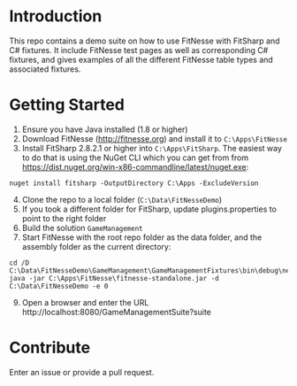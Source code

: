 # Introduction 
This repo contains a demo suite on how to use FitNesse with FitSharp and C# fixtures. It include FitNesse test pages as well as 
corresponding C# fixtures, and gives examples of all the different FitNesse table types and associated fixtures.

# Getting Started
1. Ensure you have Java installed (1.8 or higher)
1. Download FitNesse (http://fitnesse.org) and install it to ```C:\Apps\FitNesse```
1. Install FitSharp 2.8.2.1 or higher into ```C:\Apps\FitSharp```. The easiest way to do that is using the NuGet CLI which you can get from from https://dist.nuget.org/win-x86-commandline/latest/nuget.exe:
```
nuget install fitsharp -OutputDirectory C:\Apps -ExcludeVersion
```
4. Clone the repo to a local folder (```C:\Data\FitNesseDemo```)
1. If you took a different folder for FitSharp, update plugins.properties to point to the right folder
1. Build the solution ```GameManagement```
1. Start FitNesse with the root repo folder as the data folder, and the assembly folder as the current directory:
```
cd /D C:\Data\FitNesseDemo\GameManagement\GameManagementFixtures\bin\debug\net5.0
java -jar C:\Apps\FitNesse\fitnesse-standalone.jar -d C:\Data\FitNesseDemo -e 0
```
9. Open a browser and enter the URL http://localhost:8080/GameManagementSuite?suite

# Contribute
Enter an issue or provide a pull request. 
